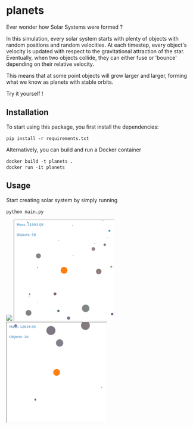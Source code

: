 # planets
Ever wonder how Solar Systems were formed ?

In this simulation, every solar system starts with plenty of objects with random positions and random velocities.
At each timestep, every object's velocity is updated with respect to the gravitational attraction of the star.
Eventually, when two objects collide, they can either fuse or 'bounce' depending on their relative velocity.

This means that at some point objects will grow larger and larger, forming what we know as planets with stable orbits.

Try it yourself !

## Installation
To start using this package, you first install the dependencies:

    pip install -r requirements.txt

Alternatively, you can build and run a Docker container

    docker build -t planets .
    docker run -it planets

## Usage
Start creating solar system by simply running

    python main.py

<p float="left">
  <img src="docs/animation_early.gif" width="270" />
  <img src="docs/animation_mid.gif" width="270" /> 
  <img src="docs/animation_stable.gif" width="270" />
</p>
